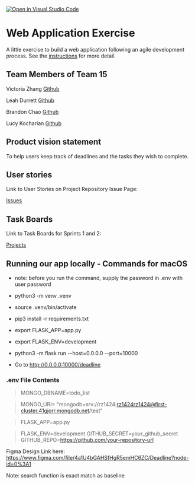 [![Open in Visual Studio Code](https://classroom.github.com/assets/open-in-vscode-c66648af7eb3fe8bc4f294546bfd86ef473780cde1dea487d3c4ff354943c9ae.svg)](https://classroom.github.com/online_ide?assignment_repo_id=8874460&assignment_repo_type=AssignmentRepo)
# Web Application Exercise

A little exercise to build a web application following an agile development process. See the [instructions](instructions.md) for more detail.


## Team Members of Team 15

Victoria Zhang [Github](https://github.com/Ruixi-Zhang)

Leah Durrett [Github](https://github.com/howtofly-lab)

Brandon Chao [Github](https://github.com/Sciao)

Lucy Kocharian [Github](https://github.com/Lkochar19)

## Product vision statement
To help users keep track of deadlines and the tasks they wish to complete.

## User stories

Link to User Stories on Project Repository Issue Page:

[Issues](https://github.com/software-students-fall2022/web-app-exercise-team-15-1/issues?q=)

## Task Boards

Link to Task Boards for Sprints 1 and 2:

[Projects](https://github.com/software-students-fall2022/web-app-exercise-team-15-1/projects?query=is%3Aopen)


## Running our app locally - Commands for macOS
- note: before you run the command, supply the password in .env with user password 

- python3 -m venv .venv
- source .venv/bin/activate
- pip3 install -r requirements.txt
- export FLASK_APP=app.py
- export FLASK_ENV=development
- python3 -m flask run --host=0.0.0.0 --port=10000
- Go to http://0.0.0.0:10000/deadline

### .env File Contents

>MONGO_DBNAME=todo_list

>MONGO_URI= "mongodb+srv://rz1424:rz1424rz1424@first-cluster.41gjorr.mongodb.net/test"

>FLASK_APP=app.py

>FLASK_ENV=development
>GITHUB_SECRET=your_github_secret
>GITHUB_REPO=https://github.com/your-repository-url

Figma Design Link here: https://www.figma.com/file/4a1U4bGAHSfHgR5emHC6ZC/Deadline?node-id=0%3A1

Note: search function is exact match as baseline


